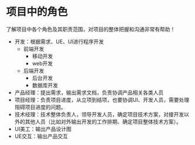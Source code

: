 # 项目中的角色

了解项目中各个角色及其职责范围，对项目的整体把握和沟通非常有帮助！

- 开发：根据需求、UE、UI进行程序开发
  - 前端开发
    - 移动开发
    - web开发
  - 后端开发
    - 后台开发
    - 数据库开发
- 产品经理：提出需求，输出需求文档，负责协调产品相关各类人员
- 项目经理：负责项目进度，从立项到结项，也要协调UI、开发人员，需要处理阻碍项目进度的问题。
- 技术经理：技术整体负责人，领导开发人员，确定项目技术方案，对接开发以外的其他人员（比如对外输出开发的工作排期、确定项目整体技术方案）。
- UI美工：输出产品设计图
- UE交互：输出产品交互
